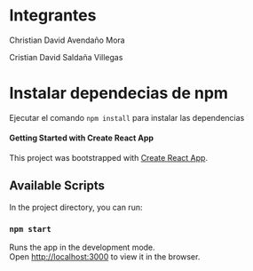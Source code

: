 # Integrantes
Christian David Avendaño Mora

Cristian David Saldaña Villegas

# Instalar dependecias de npm
Ejecutar el comando `npm install` para instalar las dependencias

#### Getting Started with Create React App
This project was bootstrapped with [Create React App](https://github.com/facebook/create-react-app).

## Available Scripts

In the project directory, you can run:

### `npm start`

Runs the app in the development mode.\
Open [http://localhost:3000](http://localhost:3000) to view it in the browser.
